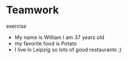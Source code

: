 # Teamwork
exercise







- My name is William I am 37 years old
- my favorite food is Potato
- I live in Leipzig so lots of good restaurants ;) 
